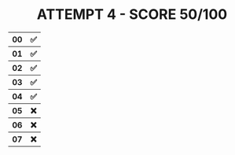 <h1 align="center">ATTEMPT 4 - SCORE 50/100</h1><div align="center"><table>
<tr>
	<th>00</th>
	<th>✅</th>
</tr>
<tr>
	<th>01</th>
	<th>✅</th>
</tr>
<tr>
	<th>02</th>
	<th>✅</th>
</tr>
<tr>
	<th>03</th>
	<th>✅</th>
</tr>
<tr>
	<th>04</th>
	<th>✅</th>
</tr>
<tr>
	<th>05</th>
	<th>❌</th>
</tr>
<tr>
	<th>06</th>
	<th>❌</th>
</tr>
<tr>
	<th>07</th>
	<th>❌</th>
</tr></table></div>